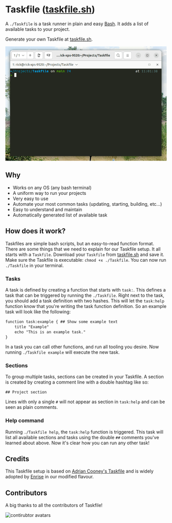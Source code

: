 # Taskfile ([taskfile.sh](https://taskfile.sh))

A `./Taskfile` is a task runner in plain and easy [Bash](https://nl.wikipedia.org/wiki/Bash). It adds a list of
available tasks to your project.

Generate your own Taskfile at [taskfile.sh](https://taskfile.sh).

[![CLI Taskfile preview](public/cli-preview.gif)](https://taskfile.sh)

## Why

- Works on any OS (any bash terminal)
- A uniform way to run your projects
- Very easy to use
- Automate your most common tasks (updating, starting, building, etc...)
- Easy to understand and maintain
- Automatically generated list of available task

## How does it work?

Taskfiles are simple bash scripts, but an easy-to-read function format. There are some things that we need to explain
for our Taskfile setup. It all starts with a `Taskfile`. Download your `Taskfile` from
[taskfile.sh](https://taskfile.sh) and save it. Make sure the Taskfile is executable: `chmod +x ./Taskfile`. You can now
run `./Taskfile` in your terminal.

### Tasks

A task is defined by creating a function that starts with `task:`. This defines a task that can be triggered by running
the `./Taskfile`. Right next to the task, you should add a task definition with two hashes. This will let the
`task:help` function know that you're writing the task function definition. So an example task will look like the
following:

```shell
function task:example { ## Show some example text
    title "Example"
    echo "This is an example task."
}
```

In a task you can call other functions, and run all tooling you desire. Now running `./Taskfile example` will execute
the new task.

### Sections

To group multiple tasks, sections can be created in your Taskfile. A section is created by creating a comment line with
a double hashtag like so:

```shell
## Project section
```

Lines with only a single `#` will not appear as section in `task:help` and can be seen as plain comments.

### Help command

Running `./Taskfile help`, the `task:help` function is triggered. This task will list all available sections and tasks
using the double `##` comments you've learned about above. Now it's clear how you can run any other task!

## Credits

This Taskfile setup is based on [Adrian Cooney's Taskfile](https://github.com/adriancooney/Taskfile) and is widely
adopted by [Enrise](https://enrise.com) in our modified flavour.

## Contributors

A big thanks to all the contributors of Taskfile!

![contirubtor avatars](https://contrib.rocks/image?repo=enrise/taskfile)
